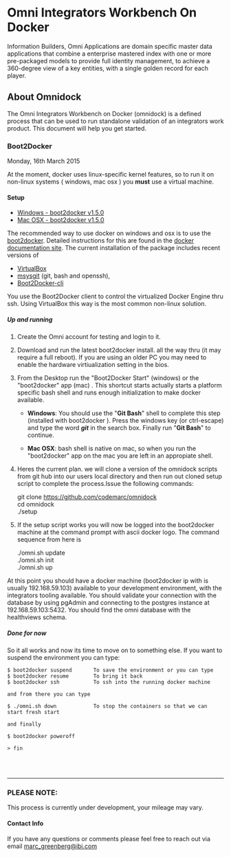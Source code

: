 # Omni Integrators Workbench On Docker

Information Builders, Omni Applications are domain specific master data applications that combine a enterprise mastered index with one or more pre-packaged models to provide full identity management, to achieve a 360-degree view of a key entities, with a single golden record for each player.

## About Omnidock
The Omni Integrators Workbench on Docker (omnidock) is a defined process that can be used to run standalone validation of an integrators work product. This document will help you get started.

### Boot2Docker
Monday, 16th March 2015

At the moment, docker uses linux-specific kernel features, so to run it on non-linux systems ( windows, mac osx ) you **must** use a virtual machine.

#### Setup

* [Windows - boot2docker v1.5.0](https://github.com/boot2docker/windows-installer/releases/tag/v1.5.0)
*  [Mac OSX - boot2docker v1.5.0](https://github.com/boot2docker/osx-installer/releases/latest)

The recommended way to use docker on windows and osx is to use the [boot2docker](http://boot2docker.io/). Detailed instructions for this are found in the [docker documentation site](https://docs.docker.com/installation/). The current installation of the package includes recent versions of

* [VirtualBox](https://www.virtualbox.org)  
* [msysgit](http://msysgit.github.io/) (git, bash and openssh),  
* [Boot2Docker-cli](https://github.com/boot2docker/boot2docker-cli)

You use the Boot2Docker client to control the virtualized Docker Engine thru ssh. Using VirtualBox this way is the most common non-linux solution.

##### Up and running

1. Create the Omni account for testing and login to it.  

1. Download and run the latest boot2docker install. all the way thru (it may require a full reboot).  If you are using an older PC you may need to enable the hardware virtiualization setting in the bios.  

1. From the Desktop run the "Boot2Docker Start" (windows) or the "boot2docker" app (mac) . This shortcut starts actually starts a platform specific bash shell and runs enough initialization to make docker available.

	* **Windows**:
	You should use the "**Git Bash**" shell to complete this step (installed with boot2docker ). Press the windows key (or ctrl-escape) and type the word ***git*** in the search box. Finally run "**Git Bash**" to continue.
	
	* **Mac OSX**:
	bash shell is native on mac, so when you run the "boot2docker" app on the mac you are left in an appropiate shell.
	
1. Heres the current plan. we will clone a version of the omnidock scripts from git hub into our users local directory and then run out cloned setup script to complete the process.Issue the following commands:

    git clone https://github.com/codemarc/omnidock  
    cd omnidock  
    ./setup
    
1. If the setup script works you will now be logged into the boot2docker machine at the command prompt with ascii docker logo. The command sequence from here is 
        
    ./omni.sh update  
    ./omni.sh init  
    ./omni.sh up  


At this point you should have a docker machine (boot2docker ip with is usually 192.168.59.103) available to your development environment, with the integrators tooling available. You should validate your connection with the database by using pgAdmin and connecting to the postgres instance at 192.168.59.103:5432. You should find the omni database with the healthviews schema. 

##### Done for now

So it all works and now its time to move on to something else. If you want to suspend the environment you can type:

	$ boot2docker suspend		To save the environment or you can type
	$ boot2docker resume 		To bring it back
	$ boot2docker ssh			To ssh into the running docker machine
	
	and from there you can type 

	$ ./omni.sh down			To stop the containers so that we can start fresh start

	and finally 
	
	$ boot2docker poweroff
	
	> fin

<br/><br/>

----
### PLEASE NOTE:
This process is currently under development, your mileage may vary.
	
#### Contact Info
If you have any questions or comments please feel free to reach out via email [marc_greenberg@ibi.com](mailto:marc_greenberg@ibi.com)



    
	
